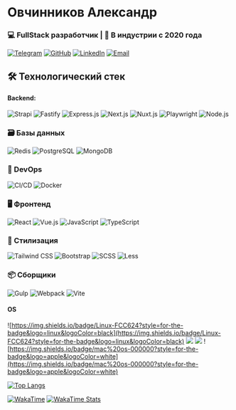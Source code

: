 # Овчинников Александр 

### 💻 FullStack разработчик | 🚀 В индустрии с 2020 года

[![Telegram](https://img.shields.io/badge/Telegram-2CA5E0?style=for-the-badge&logo=telegram&logoColor=white)](https://t.me/alexws_com)
[![GitHub](https://img.shields.io/badge/GitHub-181717?style=for-the-badge&logo=github&logoColor=white)](https://github.com/Germesych)
[![LinkedIn](https://img.shields.io/badge/LinkedIn-0A66C2?style=for-the-badge&logo=linkedin&logoColor=white)](https://linkedin.com/in/aliaksandr-auchynnikau-fullstack/)
[![Email](https://img.shields.io/badge/Email-D14836?style=for-the-badge&logo=gmail&logoColor=white)](mailto:6881172@gmail.com)

## 🛠 Технологический стек

#### Backend:  
![Strapi](https://img.shields.io/badge/Strapi-8A75FF?style=for-the-badge&logo=strapi&logoColor=white) 
![Fastify](https://img.shields.io/badge/Fastify-000000?style=for-the-badge&logo=fastify&logoColor=white) 
![Express.js](https://img.shields.io/badge/Express.js-000000?style=for-the-badge&logo=express&logoColor=white) 
![Next.js](https://img.shields.io/badge/Next.js-000000?style=for-the-badge&logo=nextdotjs&logoColor=white) 
![Nuxt.js](https://img.shields.io/badge/Nuxt.js-00DC82?style=for-the-badge&logo=nuxtdotjs&logoColor=white)
![Playwright](https://img.shields.io/badge/Playwright-2EAD33?style=for-the-badge&logo=playwright&logoColor=white) 
![Node.js](https://img.shields.io/badge/Node.js-339933?style=for-the-badge&logo=nodedotjs&logoColor=white) 

### 🗃️ Базы данных
![Redis](https://img.shields.io/badge/Redis-DC382D?style=for-the-badge&logo=redis&logoColor=white) 
![PostgreSQL](https://img.shields.io/badge/PostgreSQL-4169E1?style=for-the-badge&logo=postgresql&logoColor=white) 
![MongoDB](https://img.shields.io/badge/MongoDB-47A248?style=for-the-badge&logo=mongodb&logoColor=white) 

### 🚀 DevOps
![CI/CD](https://img.shields.io/badge/CI/CD-FF6F00?style=for-the-badge&logo=githubactions&logoColor=white) 
![Docker](https://img.shields.io/badge/Docker-2496ED?style=for-the-badge&logo=docker&logoColor=white)

### 🖥️ Фронтенд
![React](https://img.shields.io/badge/React-61DAFB?style=for-the-badge&logo=react&logoColor=black) 
![Vue.js](https://img.shields.io/badge/Vue.js-4FC08D?style=for-the-badge&logo=vuedotjs&logoColor=white) 
![JavaScript](https://img.shields.io/badge/JavaScript-F7DF1E?style=for-the-badge&logo=javascript&logoColor=black) 
![TypeScript](https://img.shields.io/badge/TypeScript-3178C6?style=for-the-badge&logo=typescript&logoColor=white) 

### 🎨 Стилизация
![Tailwind CSS](https://img.shields.io/badge/Tailwind_CSS-06B6D4?style=for-the-badge&logo=tailwindcss&logoColor=white) 
![Bootstrap](https://img.shields.io/badge/Bootstrap-7952B3?style=for-the-badge&logo=bootstrap&logoColor=white) 
![SCSS](https://img.shields.io/badge/SCSS-CC6699?style=for-the-badge&logo=sass&logoColor=white) 
![Less](https://img.shields.io/badge/Less-1D365D?style=for-the-badge&logo=less&logoColor=white) 

### 📦 Сборщики
![Gulp](https://img.shields.io/badge/Gulp-CF4647?style=for-the-badge&logo=gulp&logoColor=white) 
![Webpack](https://img.shields.io/badge/Webpack-8DD6F9?style=for-the-badge&logo=webpack&logoColor=black) 
![Vite](https://img.shields.io/badge/Vite-646CFF?style=for-the-badge&logo=vite&logoColor=white) 

#### OS
![https://img.shields.io/badge/Linux-FCC624?style=for-the-badge&logo=linux&logoColor=black](https://img.shields.io/badge/Linux-FCC624?style=for-the-badge&logo=linux&logoColor=black)
![](https://img.shields.io/badge/Linux_Mint-87CF3E?style=for-the-badge&logo=linux-mint&logoColor=white)
![](https://img.shields.io/badge/SUSE-0C322C?style=for-the-badge&logo=SUSE&logoColor=white)
![https://img.shields.io/badge/mac%20os-000000?style=for-the-badge&logo=apple&logoColor=white](https://img.shields.io/badge/mac%20os-000000?style=for-the-badge&logo=apple&logoColor=white)


[![Top Langs](https://github-readme-stats.vercel.app/api/top-langs/?username=Germesych&layout=compact&theme=dark)](https://github.com/anuraghazra/github-readme-stats)

[![WakaTime](https://wakatime.com/badge/user/germesych.svg)](https://wakatime.com/@germesych)
[![WakaTime Stats](https://github-readme-stats.vercel.app/api/wakatime?username=germesych&layout=compact)](https://wakatime.com/@germesych)
